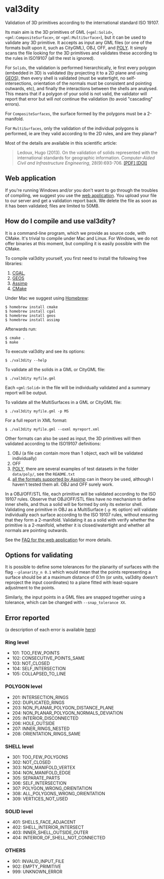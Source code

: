 # val3dity

Validation of 3D primitives according to the international standard ISO 19107.

Its main aim is the 3D primitives of GML (`<gml:Solid>`, `<gml:CompositeSurface>`, or `<gml:MultiSurface>`), but it can be used to validate any 3D primitive. 
It accepts as input any GML files (or one of the formats built upon it, such as CityGML), OBJ, OFF, and [POLY](http://wias-berlin.de/software/tetgen/1.5/doc/manual/manual006.html#ff_poly).
It simply scans the file looking for the 3D primitives and validates these according to the rules in ISO19107 (all the rest is ignored). 

For `Solids`, the validation is performed hierarchically, ie first every polygon (embedded in 3D) is validated (by projecting it to a 2D plane and using [GEOS](http://trac.osgeo.org/geos/)), then every shell is validated (must be watertight, no self-intersections, orientation of the normals must be consistent and pointing outwards, etc), and finally the interactions between the shells are analysed. 
This means that if a polygon of your solid is not valid, the validator will report that error but will *not* continue the validation (to avoid "cascading" errors). 

For `CompositeSurfaces`, the surface formed by the polygons must be a 2-manifold.

For `MultiSurfaces`, only the validation of the individual polygons is performed, ie are they valid according to the 2D rules, and are they planar?

Most of the details are available in this scientific article:

> Ledoux, Hugo (2013). On the validation of solids represented with the
international standards for geographic information. *Computer-Aided Civil and Infrastructure Engineering*, 28(9):693-706. [ [PDF] ](https://3d.bk.tudelft.nl/hledoux/pdfs/13_cacaie.pdf) [ [DOI] ](http://dx.doi.org/10.1111/mice.12043)

## Web application

If you're running Windows and/or you don't want to go through the troubles of compiling, we suggest you use the [web application](http://geovalidation.bk.tudelft.nl/val3dity). 
You upload your file to our server and get a validation report back.
We delete the file as soon as it has been validated; files are limited to 50MB.


## How do I compile and use val3dity?

It is a command-line program, which we provide as source code, with CMake.
It's trivial to compile under Mac and Linux.
For Windows, we do not offer binaries at this moment, but compiling it is easily possible with the CMake.

To compile val3dity yourself, you first need to install the following free libraries:

  1. [CGAL](http://www.cgal.org), 
  1. [GEOS](http://trac.osgeo.org/geos/) 
  1. [Assimp](http://www.assimp.org)
  1. [CMake](http://www.cmake.org)

Under Mac we suggest using [Homebrew](http://brew.sh/):

    $ homebrew install cmake 
    $ homebrew install cgal
    $ homebrew install geos
    $ homebrew install assimp

Afterwards run:

    $ cmake .
    $ make
    
To execute val3dity and see its options:

    $ ./val3dity --help
    
To validate all the solids in a GML or CityGML file:

    $ ./val3dity myfile.gml

Each `<gml:Solid>` in the file will be individually validated and a summary report will be output. 

To validate all the MultiSurfaces in a GML or CityGML file:

    $ ./val3dity myfile.gml -p MS

For a full report in XML format:

    $ ./val3dity myfile.gml --oxml myreport.xml

Other formats can also be used as input, the 3D primitives will then validated according to the ISO19107 definitions:

  1. OBJ (a file can contain more than 1 object, each will be validated individually)
  1. OFF
  1. [POLY](http://wias-berlin.de/software/tetgen/1.5/doc/manual/manual006.html#ff_poly), there are several examples of test datasets in the folder `data/poly/`, see the `README.txt`
  1. [all the formats supported by Assimp](http://www.assimp.org/main_features_formats.html) can in theory be used, although I haven't tested them all. OBJ and OFF surely work.

In a OBJ/OFF/STL file, each primitive will be validated according to the ISO 19107 rules. 
Observe that OBJ/OFF/STL files have no mechanism to define inner shells, and thus a solid will be formed by only its exterior shell.
Validating one primitive in OBJ as a MultiSurface (`-p MS` option) will validate individually each surface according to the ISO 19107 rules, without ensuring that they form a 2-manifold.
Validating it as a solid with verify whether the primitive is a 2-manifold, whether it is closed/watertight and whether all normals are pointing outwards.

See the [FAQ for the web application](http://geovalidation.bk.tudelft.nl/val3dity/faq) for more details.


## Options for validating

It is possible to define some tolerances for the planarity of surfaces with the flag `--planarity_n 0.1` which would mean that the points representing a surface should be at a maximum distance of 0.1m (or units, val3dity doesn't reproject the input coordinates) to a plane fitted with least-square adjustment to the points.

Similarly, the input points in a GML files are snapped together using a tolerance, which can be changed with `--snap_tolerance XX`.

## Error reported 

(a description of each error is available [here](https://github.com/tudelft3d/val3dity/blob/master/errors_description/errors_description.md))

### Ring level

  * 101: TOO_FEW_POINTS
  * 102: CONSECUTIVE_POINTS_SAME
  * 103: NOT_CLOSED
  * 104: SELF_INTERSECTION 
  * 105: COLLAPSED_TO_LINE


### POLYGON level

  * 201: INTERSECTION_RINGS
  * 202: DUPLICATED_RINGS
  * 203: NON_PLANAR_POLYGON_DISTANCE_PLANE 
  * 204: NON_PLANAR_POLYGON_NORMALS_DEVIATION 
  * 205: INTERIOR_DISCONNECTED
  * 206: HOLE_OUTSIDE
  * 207: INNER_RINGS_NESTED
  * 208: ORIENTATION_RINGS_SAME


### SHELL level

  * 301: TOO_FEW_POLYGONS
  * 302: NOT_CLOSED
  * 303: NON_MANIFOLD_VERTEX
  * 304: NON_MANIFOLD_EDGE 
  * 305: SEPARATE_PARTS
  * 306: SELF_INTERSECTION
  * 307: POLYGON_WRONG_ORIENTATION
  * 308: ALL_POLYGONS_WRONG_ORIENTATION
  * 309: VERTICES_NOT_USED 


### SOLID level

  * 401: SHELLS_FACE_ADJACENT
  * 402: SHELL_INTERIOR_INTERSECT
  * 403: INNER_SHELL_OUTSIDE_OUTER
  * 404: INTERIOR_OF_SHELL_NOT_CONNECTED

### OTHERS

  * 901: INVALID_INPUT_FILE
  * 902: EMPTY_PRIMITIVE
  * 999: UNKNOWN_ERROR
